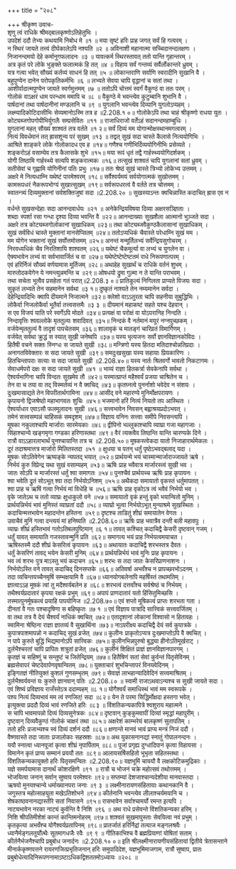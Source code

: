 +++
title = "२०८"

+++
श्रीकृष्ण उवाच-  
शृणु त्वं राधिके श्रीमद्बालकृष्णोऽतिहेतुभिः ।  
उपदेशं ददौ तेभ्यः कथयामि निबोध मे ॥१ ॥
मया सृष्टं हरिः प्राह जगत् सर्वं हि गत्वरम् ।  
न स्थिरं जायते तत्त्वं दीर्घकालेऽपि नश्यति ॥२ ॥
अविनाशी महानात्मा सच्चिदानन्दलक्षणः ।  
निजानन्दमयो देहे कर्मानुगफलादनः ॥३ ॥
यावत्कर्म स्थिरस्तावत् ततो यान्ति गृहान्तरम् ।  
अत्र कृतं परे लोके भुङ्क्ते फलात्मकं हि तत् ॥४ ॥
विहाय सर्वं गन्तव्यं सर्वैर्लोकान्तरे ध्रुवम् ।  
यत्र गत्वा भवेत् सौख्यं कर्तव्यं साधनं हि तत् ॥५ ॥
लोकान्तराणि सर्वाणि स्वरादीनि सुखानि वै ।  
बहुपुण्येन दानेन परोपकृतिकर्मभिः ॥६ ॥
लभ्यते सेवया चापि वृद्धानां च सतां तथा ।  
आशीर्वादात्मपुण्येन जायते स्वर्गमुत्तमम् ॥७ ॥
ततोऽपि चोत्तमं स्वर्गं वैकुण्ठं वा ततः परम् ।  
गोलोकं वाऽक्षरं धाम परन्धाम ममापि च ॥८ ॥
वैकुण्ठे मे भवन्त्येव कुटुम्बानि शुभानि वै ।  
पार्षदानां तथा पार्षदानीनां मण्डलानि च ॥९ ॥
युगलानि भवन्त्येव दिव्यानि युगलोऽप्यहम् ।  
लक्ष्म्यादिकोटिदासीभिः सेव्यमानोऽस्मि तत्र ह ॥2.208.१ ०॥
गोलोकेऽपि तथा चाहं श्रीकृष्णो राधया युतः ।  
कोट्यब्जगोपगोपीभिर्युगलैः सम्प्रसेवितः ॥११ ॥
राजाधिराजो वर्तेऽहं सदानन्दमहाम्बुधिः ।  
युगलानां महत् सौख्यं शाश्वतं तत्र वर्तते ॥१ २॥
सर्वं दिव्यं मम योगान्मोक्षस्थानमगत्वरम् ।  
नित्यं विवर्धमानं तत् ह्रासशून्य परं सुखम् ॥१३ ॥
तद्वत् सुखं सदा चास्ते कैलासे नित्ययोगिभिः ।  
आश्रिते शाङ्करे लोके गोलोकादध एव ह ॥१४॥
गणैश्च गणीभिर्दिव्ययोगिनीभिः प्रसेव्यते ।  
शङ्करोऽहं वसाम्येव तत्र कैलासके शुभे ॥१५॥
मया रूपं धृतं तद्वै गार्हस्थ्ययोगिदर्शकम् ।  
योगी तिष्ठामि गार्हस्थ्ये सत्यपि शङ्करात्मकः ॥१६॥
तत्सुखं शाश्वतं चापि युगलानां सतां ध्रुवम् ।  
सतीसेवां च गृह्णामि योगिनीनां पतिः प्रभुः ॥१७॥
ततः श्रेष्ठं सुखं चास्ते त्रिभ्यो लोकेभ्य उत्तमम् ।  
अक्षरे मे नित्यधाम्नि यथेष्टं पारमेश्वरम् ॥१८॥
सर्वैश्वर्यमयं सर्वयोगात्मकं सुखोत्तमम् ।  
कामरूपधरं नैकरूपभोग्यं सुखात्सुखम् ॥१९॥
सर्वरूपधरत्वं वै वर्तते तत्र चोत्तमम् ।  
स्वातन्त्र्यं दिव्यमुक्तानां सर्वशक्तिजुषां सदा ॥2.208.२० ॥
सुखस्याऽन्तः क्वचिन्नास्ति कदाचित् ह्रास एव न ।  
वर्धन्ते सुखसन्देहाः सदा आनन्दवार्धयः ॥२१ ॥
अनेकेन्द्रियविषया दिव्या अक्षरसञ्ज्ञिताः ।  
शब्दाः स्पर्शा रसा गन्धा दृश्या दिव्या भवन्ति वै ॥२२॥
आनन्दाख्याः सुखशैला आत्मानो भुञ्जते सदा ।  
अक्षरे तत्र कोट्यब्जगोलोकानां सुखाधिकम् ॥२३॥
तथा कोट्यब्जवैकुण्ठकैलासानां सुखाधिकम् ।  
सुखं सर्वविधं चास्ते मुक्तानां मानसेप्सितम् ॥२४॥
ततोऽप्यधिकं चैवास्ते परेधाम्नि सुखं मम ।  
मम योगेन भक्तानां सुखं सर्वोत्तमोत्तमम् ॥२५॥
अनन्तं मन्मूर्तिलभ्यं सर्वेन्द्रियसुगोचरम् ।  
निरवध्यधिकं चैव निरतिशायि शाश्वतम् ॥२६॥
यथेष्टं चैकमूर्त्या वा लभ्यं च युगलेन वा ।  
ऐक्यभावेन लभ्यं वा सर्वभावार्जितं च वा ॥२७॥
यथेष्टेष्टेष्टेष्टतमं राधे निरूपणात्परम् ।  
एवं हरिर्निजं सौख्यं वर्णयामास मूर्तिजम् ॥२८॥
अथाहेह सुखार्थं च राधिके वर्तनं शुभम् ।  
मारुतोदकवेगेन ये नमन्त्युन्नमन्ति च ॥२९॥
ओषधयो द्रुमा गुल्मा न ते यान्ति पराभवम् ।  
तथा सचेता भूत्वैव प्रसहेता गतं परात्॥2.208.३ ०॥
प्रातिकूल्यं निगिलता प्राप्यते विजयः सदा ।  
सुकृतं लभ्यते तेन सहमानेन सर्वथा ॥३ १॥
दुष्कृतं नाश्यते तेन नम्यमानेन सर्वदा ।  
देहेन्द्रियादिभिः क्वापि दीयमाने निजात्मने ॥३२॥
क्लेशो वाऽऽतुरता चापि सहनीया सुबुद्धिभिः ।  
लोकैर्वा निजलोकैर्वा भूतैर्वा तत्त्वसत्तमैः ॥३ ३ ॥
दीयमानं महाकष्टं सहते यश्च देहवान् ।  
स एव विजयं याति परे स्वर्गेऽपि मोदते ॥३४॥
प्रत्यक्षं वा परोक्षं वा योऽपरानिह निन्दति ।  
निन्दावृत्तिः श्ववल्लोके मृततुल्यः शवादिवत् ॥३५॥
निन्दकं वै नर्तमानं मयूरं नग्नपुच्छकम् ।  
वर्जयेन्मृततुल्यं वै तादृशं पापचेतसम् ॥३६॥
शालावृकं च मातङ्गं चारिव्रतं विमार्गिणम् ।  
वर्जयेत् सर्वथा क्रुद्धं स स्यात् सुखी जनेष्वपि ॥३७॥
यस्य भृत्यजनः सर्वो ज्ञानविज्ञानकोविदः ।  
हितैषी वचने सक्तः स्निग्धः स जायते सुखी ॥३८॥
मन्त्रिणो यस्य हितदा मतिदाश्चोन्नतिप्रदाः ।  
अनागतविवेक्तारः स सदा जायते सुखी ॥३९॥
समदुःखसुखा यस्य सहायाः प्रियकारिणः ।  
हितचिन्तापराः सत्याः स सदा जायते सुखी ॥2.208.४०॥
यस्य नार्तः श्रितवर्गो भावतो निकटागमः ।  
सेवाधर्मपरो दक्षः स सदा जायते सुखी ॥४१ ॥
भाव्यं राज्ञा हितकर्त्रा सेवकेनापि सर्वथा ।  
ऐश्वर्यभागिना चापि विन्दतः सुखमेव तौ ॥४२॥
यस्मात्प्राप्तं महैश्वर्यं प्रजया चाश्रितेन च ।  
तेन वा च तया वा तद् विस्मर्तव्यं न वै क्वचिद् ॥४३॥
कृतघ्नत्वे पुनर्नाशो भवेदेव न संशयः ।  
दुःखमासाद्यते तेन विपरीतार्थगामिना ॥४४॥
आसीद् वने महारण्ये मुनिर्मोक्षपरायणः ।  
कृपायनो द्विजश्रेष्ठो महाभागवतः शुचिः ॥४५॥
भजमानो हरिं नित्यं नियतो तप आस्थितः ।  
ऐश्वर्याधार एवाऽसौ फलमूलादनः सुखी ॥४६॥
सत्त्वभावेन निवसन् बह्वाश्रयप्रदोऽभवत् ।  
तमेनं सत्त्वसम्पन्नं चाहिंसकं समदृशम् ॥४७॥
विज्ञाय वनिनः सत्त्वाः समीपे निवसन्त्यपि ।  
मूषका नकुलाश्चापि मार्जाराः सारमेयकाः ॥४८॥
द्वीपिनो भल्लुकाश्चापि व्याघ्रा गजा महागजाः ।  
सिंहाश्चान्ये खङ्गमृगा गण्डका हरिणास्तथा ॥४९॥
वैरं त्यक्त्वैव तिष्ठन्ति यान्ति चारण्यके दिने ।  
रात्रौ वाऽऽहारलाभार्थं पुनश्चायान्ति तत्र च ॥2.208.५०॥
मूषकस्त्वेकदा यातो निजाहारार्थमेकलः ।  
दूरं तदाश्रमात्तत्र मार्जारो मिलितस्तदा ॥५१ ॥
क्षुधया च पतन् धर्तुं पृष्ठेऽभवद्बलाद् यदा ।  
मूषकः सोऽतिवेगेन ऋष्यङ्के न्यपतद् भयात् ॥५२॥
प्रार्थयन्मे भयं चास्मान्मार्जाराज्जायते ऋषे ।  
निर्भयं कुरु विप्रेन्द्र यथा सुखं वसाम्यहम् ॥५३॥
ऋषिः प्राह भवैवात्र मार्जारस्त्वं सुखी भव ।  
जातः सोऽपि च मार्जारस्तं धर्तुं श्वा समागतः ॥५४॥
पुनश्चैवं प्रार्थयच्च ऋषिः प्राह कृपायनः ।  
श्वा भवेति द्रुतं सोऽभूत् श्वा तदा निर्भयोऽनिशम् ॥५५॥
अथैकदा समायातो वृकस्तं धर्तुमापतत् ।  
श्वा प्राह च ऋषिं गत्वा निर्भयं मां विधेहि च ॥५६॥
ऋषिः प्राह वृकोऽत्र त्वं भवैवं निर्भयो भव ।  
वृके जातेऽथ च ततो व्याघ्रः क्षुधाकुलो वने ॥५७॥
समायातो वृकं हन्तुं वृको भयान्वितो मुनिम् ।  
प्रार्थयन्निर्भयं भावं मुनिस्तं व्याघ्रतां ददौ ॥५८॥
व्याघ्रो भूत्वा निर्भयोऽभूत् मुन्याश्रमे सुखस्थितः ।  
कदाचिन्मत्तभावेन महादन्तेन हस्तिना ॥५९॥
दृष्टश्च ताडितुं शीघ्रं समायातेन वेगतः ।  
उवाचैवं मुनिं गत्वा दन्त्ययं मां हनिष्यति ॥2.208.६०॥
ऋषिः प्राह भवात्रैव दन्ती बली महावपुः ।  
व्याघ्रः शीघ्रं हस्तिभावं गतोऽतिबलपुष्टिमान् ॥६ १॥
तावत् कश्चित् कदाचिद्वै केसरी दृष्टवान् गजम् ।  
धर्तुं यावत् समायाति गजस्तावन्मुनिं प्रति ॥६२॥
समागत्य भयं प्राह निर्भयत्वमयाचत ।  
ऋषिस्तस्मै ददौ शीघ्रं केसरित्वं कृपायनः ॥६३॥
अथायातः कदाचिद्वै शरभस्तत्र दैवतः ।  
धर्तुं केसरिणं तावद् भयेन केसरी मुनिम् ॥६४॥
प्रार्थयन्निर्भयं भावं मुनिः प्राह कृपायनः ।  
भव त्वं शरभः पुत्र माऽस्तु भयं कदाचन ॥६५॥
शरभः स तदा जातः केसरिप्राणनाशनः ।  
निर्भयोऽस्ति वने तावत् कदाचिद् दिनसप्तके ॥६६॥
अतिवर्षा अभवँश्च न प्रापच्छरभोऽदनम् ।  
तदा व्यचिन्तयच्चैनमृषिं सम्भक्षयामि वै ॥६७॥
ध्यानयोगबलेनापि महर्षिस्तं तथामतिम् ।  
ज्ञात्वाऽऽह मूषकं त्वां तु मदैश्वर्यबलेन ह ॥६८॥
शरभत्वं दत्तवाँश्च सर्वश्रेष्ठं च निर्भयम् ।  
तथैश्वर्यप्रदातारं कृपया रक्षकं प्रभुम् ॥६९॥
अपापं प्राणदातारं यतो हिंसितुमिच्छसि ।  
तस्मात्पुनर्मूषकत्वं प्रयाहि पापयोनिज ॥2.208.७०॥
एवं शप्तो मूषिकत्वं प्राप्तः शरभता गता ।  
दीनतां वै गतः पश्चादृषिणा स बहिष्कृतः ॥७ १ ॥
एवं विज्ञाय पात्रादि सात्त्विकं सत्त्ववर्जितम् ।  
वा तथा तत्र वै देयं चैश्वर्यं नाधिकं क्वचित् ॥७२॥
एतादृशानां लोकानां विश्वासो न हितावहः ।  
स्वामिना श्रेष्ठिना राज्ञा ज्ञातव्यं वै सुखार्थिना ॥७३॥
नाऽपरीक्ष्य कदाचिद्वै देयं सर्व कुपात्रके ।  
कुपात्रपाशमापन्नो न कदाचिद् सुखं व्रजेत् ॥७४॥
कुलीनः प्राकृतोऽप्यत्र दुःखमाप्तोऽपि वै क्वचित् ।  
न पापे कुरुते बुद्धिं भिद्यमानोऽपि सात्त्विकः ॥७५॥
कुलीनभिन्नपुरुषो बुद्ध्या हीनोऽतिमूर्खराट् ।  
दुर्लभैश्चरतां चापि प्रापितः शत्रुतां व्रजेत् ॥७६॥
कुलीनं शिक्षितं प्राज्ञं ज्ञानविज्ञानपारगम् ।  
कृतज्ञं च सहिष्णुं च सन्तुष्टं च जितेन्द्रियम् ॥७७॥
हितैषिणं सतां सेवां कुर्वन्तं पितृसेविनम् ।  
ब्रह्मसेवापरं चेष्टदेवार्पणवृषान्वितम् ॥७८॥
युक्ताचारं शुभचिन्तापरं विनयवेदिनम् ।  
इङ्गितज्ञं नीतियुक्तं कुशलं गुणसम्भृतम् ॥७९॥
सेवाज्ञं लाभहान्यादिवेदिनं सत्त्वमाश्रितम् ।  
दुर्लभैश्वर्यवन्तं यः कुरुते ज्ञानवान् पतिः ॥2.208.८० ॥
स्वामी राजाऽथवाऽन्यश्च स सुखी जायते सदा ।  
एवं शिष्यं प्रविज्ञाय राजँस्तेऽत्र ददाम्यहम् ॥८ १॥
योगैश्वर्यं समाधिस्थं भावं मम स्वरूपके ।  
पश्य नित्यं दिव्यभावं मम त्वं रणजित्! सदा ॥८२॥
येन ते परमा सिद्धिर्मोक्षदा हस्तगा भवेत् ।  
इत्युक्त्वा प्रददौ दिव्यं भावं रणजिते हरिः ॥८३ ॥
विंशतिकन्यकापित्रे श्वशुराय महात्मने ।  
स चापि भावमापन्नो दिव्यं दिव्यसुनेत्रकः ॥८४॥
दृष्टवान् कुङ्कुमवापीं दिव्यां स्मृद्धां महापुरीम् ।  
दृष्टवान् दिव्यवैकुण्ठं गोलोकं चाक्षरं तथा ॥८५॥
अक्षरेशं काम्भरेयं बालकृष्णं सुतापतिम् ।  
ततो हरिः प्रजाभ्यश्च स्वं दिव्यं दर्शनं ददौ ॥८६॥
क्षणान्ते मानवं भावं प्राप्य मन्त्रं निजं ददौ ।  
वैष्णवास्ते तदा जाताः प्रजालोकाः सहस्रशः ॥८७॥
अथ युकासनानद्यां स्नातुं गोपालनन्दनः ।  
ययौ स्नात्वा ध्यानपूजां कृत्वा शीघ्रं नृपार्पिताम् ॥८८॥
पूजां प्रगृह्य दुग्धादिपानं कृत्वा विहायसा ।  
विमानेन कृतं प्राप्य सम्मानं प्रययौ ततः ॥८९॥
आलायसर्षिसहितो भूभृता सहितस्तथा ।  
विंशतिकन्यकायुक्तो हरिः पितृसमन्वितः ॥2.208.९०॥
यज्ञभूमिं चाययौ वै लक्षकोटिकमुद्रिकाः ।  
यज्ञे समर्पयामास दानार्थं कोशरक्षिणे ॥९१ ॥
रात्रौ च भोजनं चक्रे महोत्सवं तथोत्तमम् ।  
भोजयित्वा जनान् सर्वान् सुष्वाप परमेश्वरः ॥९२॥
सप्तम्यां देशजाश्चान्यदेशीया मानवास्तदा ।  
ऋषयो मुनयश्चान्ये धर्माख्यानपरा जनाः ॥९ ३ ॥
लक्ष्मीनारायणसंहितायाः कथानकानि वै ।  
जगुस्तत्र महोत्साहयुता मखेऽतिशोभने ॥९४॥
कीर्तनानि भवन्त्येव लीलाश्चर्यमयानि च ।  
शेषकाष्ठवनानद्यास्तीरे सतां निवासने ॥९५॥
रासभावेन सर्वाश्चामर्यो रमन्त इत्यपि ।  
नाट्यभावेन नरका नाट्यं कुर्वन्ति वै निशि ॥९६ ॥
अथ राधे प्रसेवन्ते विंशतिकन्यका हरिम् ।  
निशि श्रीपतिमीशेशं कान्तं कान्तिमनोहरम् ॥९७॥
शाश्वतं सुखमापुस्ताः सेवयित्वा नवं प्रभुम् ।  
कृतकृत्या अभवँश्च योगैश्वर्यप्रतापिनम् ॥९८॥
प्रातर्जातं हरिर्निद्रां तत्याज मङ्गलश्रवैः ।  
ध्यानैर्मङ्गलतूर्योत्थैः सूतमागधजैः रवैः ॥९ ९ ॥
गीतिकाभिश्च वै ब्रह्मप्रियाणां योषितां सताम् ।  
कीर्तनैर्भजनैश्चापि प्रबुबोध जनार्दनः ॥2.208.१० ०॥
इति श्रीलक्ष्मीनारायणीयसंहितायां द्वितीये त्रेतासन्ताने मीनार्ककृष्णपत्तने रायरणजित्प्रभृतिजनान् हरिः समुपादिदेश, यज्ञभूमिमाजगाम, रात्रौ सुष्वाप, प्रातः प्रबुबोधेत्यादिनिरूपणनामाऽष्टाऽधिकद्विशततमोऽध्यायः ॥२०८ ॥
    
